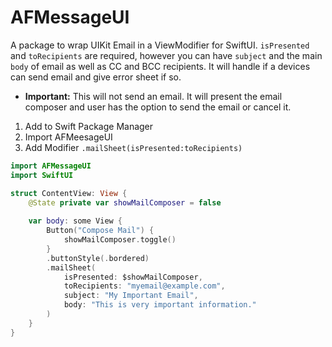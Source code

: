 #  AFMessageUI

A package to wrap UIKit Email in a ViewModifier for SwiftUI. `isPresented` and `toRecipients` are required, however you can have `subject` and the main `body` of email as well as CC and BCC recipients. It will handle if a devices can send email and give error sheet if so.

- **Important:** This will not send an email. It will present the email composer and user has the option to send the email or cancel it.

1. Add to Swift Package Manager
2. Import AFMeesageUI
3. Add Modifier `.mailSheet(isPresented:toRecipients)`
```swift
import AFMessageUI
import SwiftUI

struct ContentView: View {
    @State private var showMailComposer = false
    
    var body: some View {
        Button("Compose Mail") {
            showMailComposer.toggle()
        }
        .buttonStyle(.bordered)
        .mailSheet(
            isPresented: $showMailComposer,
            toRecipients: "myemail@example.com",
            subject: "My Important Email",
            body: "This is very important information."
        )
    }
}
```

